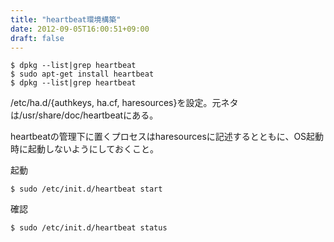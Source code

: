 ```yaml
---
title: "heartbeat環境構築"
date: 2012-09-05T16:00:51+09:00
draft: false
---
```

```
$ dpkg --list|grep heartbeat
$ sudo apt-get install heartbeat
$ dpkg --list|grep heartbeat
```
/etc/ha.d/{authkeys, ha.cf, haresources}を設定。元ネタは/usr/share/doc/heartbeatにある。

heartbeatの管理下に置くプロセスはharesourcesに記述するとともに、OS起動時に起動しないようにしておくこと。

起動
```
$ sudo /etc/init.d/heartbeat start
```
確認
```
$ sudo /etc/init.d/heartbeat status
```
